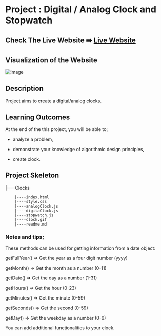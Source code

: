 # Project : Digital / Analog Clock and Stopwatch

## Check The Live Website ➡️ [Live Website](https://skycooper.github.io/Clocks/)

## Visualization of the Website

![image](https://github.com/SkyCooper/Clocks/blob/main/clock.gif)

## Description
Project aims to create a digital/analog clocks.

## Learning Outcomes

At the end of the this project, you will be able to;

- analyze a problem,

- demonstrate your knowledge of algorithmic design principles,

- create clock.


## Project Skeleton 

|----Clocks

        |----index.html  
        |----style.css   
        |----analogClock.js
        |----digitaClock.js
        |----stopwatch.js
        |----clock.gif
        |----readme.md 

### Notes and tips;
These methods can be used for getting information from a date object:

getFullYear() => Get the year as a four digit number (yyyy)

getMonth() => Get the month as a number (0-11)

getDate() => Get the day as a number (1-31)

getHours() => Get the hour (0-23)

getMinutes() => Get the minute (0-59)

getSeconds() => Get the second (0-59)

getDay() => Get the weekday as a number (0-6)

You can add additional functionalities to your clock.
